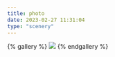 ```yaml
---
title: photo
date: 2023-02-27 11:31:04
type: "scenery"
---
```


{% gallery %}
![](https://s3.bmp.ovh/imgs/2023/02/27/23632bb0f1fc96ed.jpg)
{% endgallery %}

